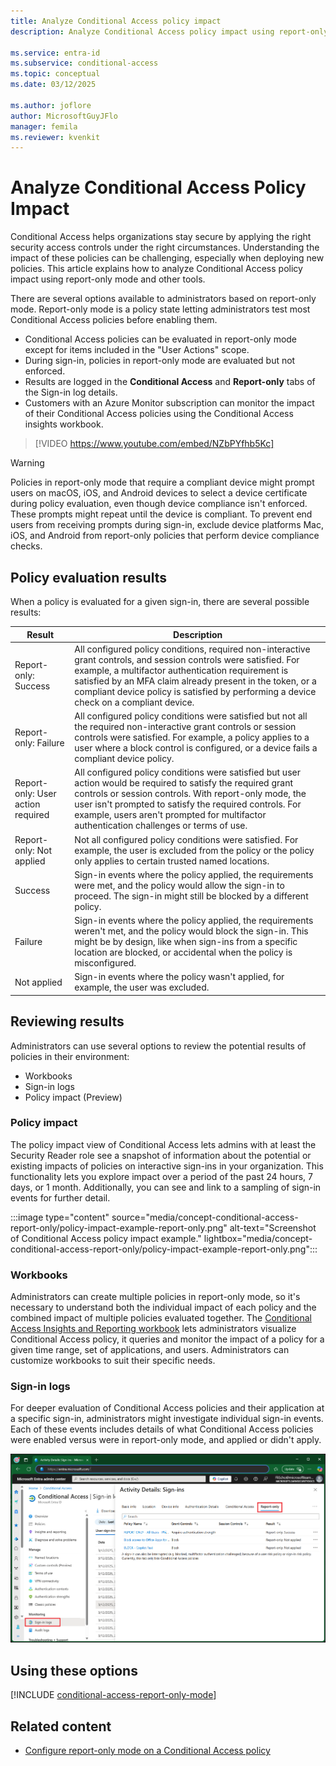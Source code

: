 ```yaml
---
title: Analyze Conditional Access policy impact
description: Analyze Conditional Access policy impact using report-only mode and other tools.

ms.service: entra-id
ms.subservice: conditional-access
ms.topic: conceptual
ms.date: 03/12/2025

ms.author: joflore
author: MicrosoftGuyJFlo
manager: femila
ms.reviewer: kvenkit
---
```

# Analyze Conditional Access Policy Impact

Conditional Access helps organizations stay secure by applying the right security access controls under the right circumstances. Understanding the impact of these policies can be challenging, especially when deploying new policies. This article explains how to analyze Conditional Access policy impact using report-only mode and other tools.

There are several options available to administrators based on report-only mode. Report-only mode is a policy state letting administrators test most Conditional Access policies before enabling them.

- Conditional Access policies can be evaluated in report-only mode except for items included in the "User Actions" scope.
- During sign-in, policies in report-only mode are evaluated but not enforced.
- Results are logged in the **Conditional Access** and **Report-only** tabs of the Sign-in log details.
- Customers with an Azure Monitor subscription can monitor the impact of their Conditional Access policies using the Conditional Access insights workbook.

> [!VIDEO https://www.youtube.com/embed/NZbPYfhb5Kc]

> [!WARNING]
> Policies in report-only mode that require a compliant device might prompt users on macOS, iOS, and Android devices to select a device certificate during policy evaluation, even though device compliance isn't enforced. These prompts might repeat until the device is compliant. To prevent end users from receiving prompts during sign-in, exclude device platforms Mac, iOS, and Android from report-only policies that perform device compliance checks.

<a name='policy-results'></a>

## Policy evaluation results

When a policy is evaluated for a given sign-in, there are several possible results:

| Result | Description |
| --- | --- |
| Report-only: Success | All configured policy conditions, required non-interactive grant controls, and session controls were satisfied. For example, a multifactor authentication requirement is satisfied by an MFA claim already present in the token, or a compliant device policy is satisfied by performing a device check on a compliant device. |
| Report-only: Failure | All configured policy conditions were satisfied but not all the required non-interactive grant controls or session controls were satisfied. For example, a policy applies to a user where a block control is configured, or a device fails a compliant device policy. |
| Report-only: User action required | All configured policy conditions were satisfied but user action would be required to satisfy the required grant controls or session controls. With report-only mode, the user isn't prompted to satisfy the required controls. For example, users aren't prompted for multifactor authentication challenges or terms of use.   |
| Report-only: Not applied | Not all configured policy conditions were satisfied. For example, the user is excluded from the policy or the policy only applies to certain trusted named locations. |
| Success | Sign-in events where the policy applied, the requirements were met, and the policy would allow the sign-in to proceed. The sign-in might still be blocked by a different policy. |
| Failure | Sign-in events where the policy applied, the requirements weren't met, and the policy would block the sign-in. This might be by design, like when sign-ins from a specific location are blocked, or accidental when the policy is misconfigured. |
| Not applied | Sign-in events where the policy wasn't applied, for example, the user was excluded. | 

## Reviewing results

Administrators can use several options to review the potential results of policies in their environment:

- Workbooks
- Sign-in logs
- Policy impact (Preview)

<a name='policy-impact-preview'></a>
### Policy impact

The policy impact view of Conditional Access lets admins with at least the Security Reader role see a snapshot of information about the potential or existing impacts of policies on interactive sign-ins in your organization. This functionality lets you explore impact over a period of the past 24 hours, 7 days, or 1 month. Additionally, you can see and link to a sampling of sign-in events for further detail.

:::image type="content" source="media/concept-conditional-access-report-only/policy-impact-example-report-only.png" alt-text="Screenshot of Conditional Access policy impact example." lightbox="media/concept-conditional-access-report-only/policy-impact-example-report-only.png":::

<a name='conditional-access-insights-workbook'></a>

### Workbooks

Administrators can create multiple policies in report-only mode, so it's necessary to understand both the individual impact of each policy and the combined impact of multiple policies evaluated together. The [Conditional Access Insights and Reporting workbook](howto-conditional-access-insights-reporting.md) lets administrators visualize Conditional Access policy, it queries and monitor the impact of a policy for a given time range, set of applications, and users. Administrators can customize workbooks to suit their specific needs.

### Sign-in logs

For deeper evaluation of Conditional Access policies and their application at a specific sign-in, administrators might investigate individual sign-in events. Each of these events includes details of what Conditional Access policies were enabled versus were in report-only mode, and applied or didn't apply. 

![Screenshot showing the report-only tab in a sign-in log.](./media/concept-conditional-access-report-only/report-only-detail-in-sign-in-log.png)

## Using these options


[!INCLUDE [conditional-access-report-only-mode](../../includes/conditional-access-report-only-mode.md)]

## Related content

- [Configure report-only mode on a Conditional Access policy](howto-conditional-access-insights-reporting.md)
